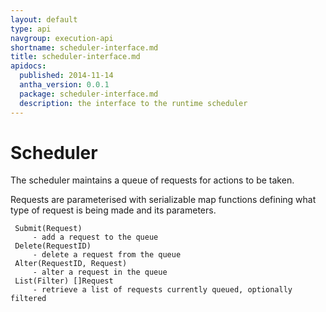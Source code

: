```yaml
---
layout: default
type: api
navgroup: execution-api
shortname: scheduler-interface.md
title: scheduler-interface.md
apidocs:
  published: 2014-11-14
  antha_version: 0.0.1
  package: scheduler-interface.md
  description: the interface to the runtime scheduler
---
```

# Scheduler

The scheduler maintains a queue of requests for actions to be taken.

Requests are parameterised with serializable map functions defining what type of request is being made and its parameters. 

     Submit(Request)
         - add a request to the queue
     Delete(RequestID)
         - delete a request from the queue
     Alter(RequestID, Request)
         - alter a request in the queue
     List(Filter) []Request
         - retrieve a list of requests currently queued, optionally filtered 
